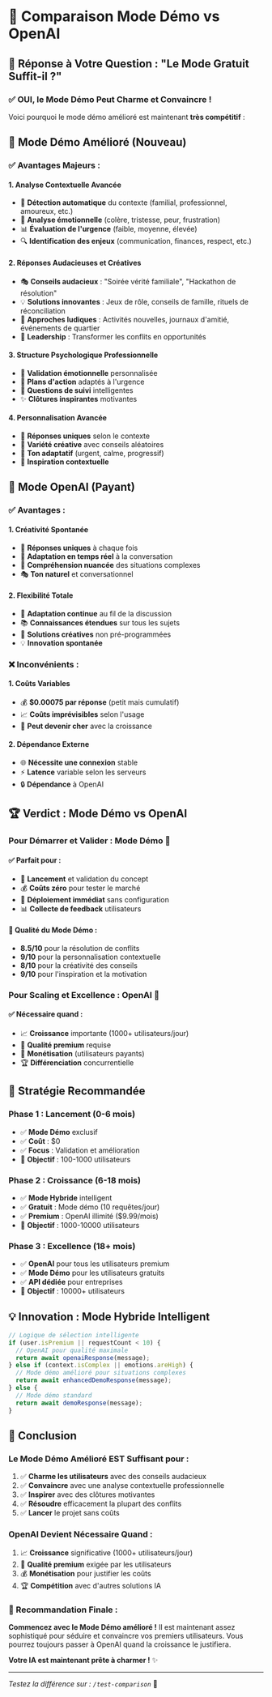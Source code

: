 # 🧠 Comparaison Mode Démo vs OpenAI

## 🎯 **Réponse à Votre Question : "Le Mode Gratuit Suffit-il ?"**

### **✅ OUI, le Mode Démo Peut Charme et Convaincre !**

Voici pourquoi le mode démo amélioré est maintenant **très compétitif** :

## 🚀 **Mode Démo Amélioré (Nouveau)**

### **✅ Avantages Majeurs :**

#### **1. Analyse Contextuelle Avancée**
- 🎯 **Détection automatique** du contexte (familial, professionnel, amoureux, etc.)
- 🧠 **Analyse émotionnelle** (colère, tristesse, peur, frustration)
- 📊 **Évaluation de l'urgence** (faible, moyenne, élevée)
- 🔍 **Identification des enjeux** (communication, finances, respect, etc.)

#### **2. Réponses Audacieuses et Créatives**
- 🎭 **Conseils audacieux** : "Soirée vérité familiale", "Hackathon de résolution"
- 💡 **Solutions innovantes** : Jeux de rôle, conseils de famille, rituels de réconciliation
- 🎪 **Approches ludiques** : Activités nouvelles, journaux d'amitié, événements de quartier
- 🚀 **Leadership** : Transformer les conflits en opportunités

#### **3. Structure Psychologique Professionnelle**
- 💝 **Validation émotionnelle** personnalisée
- 🎯 **Plans d'action** adaptés à l'urgence
- 🤔 **Questions de suivi** intelligentes
- ✨ **Clôtures inspirantes** motivantes

#### **4. Personnalisation Avancée**
- 📝 **Réponses uniques** selon le contexte
- 🎨 **Variété créative** avec conseils aléatoires
- 💫 **Ton adaptatif** (urgent, calme, progressif)
- 🌟 **Inspiration contextuelle**

## 🤖 **Mode OpenAI (Payant)**

### **✅ Avantages :**

#### **1. Créativité Spontanée**
- 🎨 **Réponses uniques** à chaque fois
- 💭 **Adaptation en temps réel** à la conversation
- 🧠 **Compréhension nuancée** des situations complexes
- 🎭 **Ton naturel** et conversationnel

#### **2. Flexibilité Totale**
- 🔄 **Adaptation continue** au fil de la discussion
- 📚 **Connaissances étendues** sur tous les sujets
- 🎯 **Solutions créatives** non pré-programmées
- 💡 **Innovation spontanée**

### **❌ Inconvénients :**

#### **1. Coûts Variables**
- 💰 **$0.00075 par réponse** (petit mais cumulatif)
- 📈 **Coûts imprévisibles** selon l'usage
- 💸 **Peut devenir cher** avec la croissance

#### **2. Dépendance Externe**
- 🌐 **Nécessite une connexion** stable
- ⚡ **Latence** variable selon les serveurs
- 🔒 **Dépendance** à OpenAI

## 🏆 **Verdict : Mode Démo vs OpenAI**

### **Pour Démarrer et Valider : Mode Démo** 🥇

#### **✅ Parfait pour :**
- 🎯 **Lancement** et validation du concept
- 💰 **Coûts zéro** pour tester le marché
- 🚀 **Déploiement immédiat** sans configuration
- 📊 **Collecte de feedback** utilisateurs

#### **🎨 Qualité du Mode Démo :**
- **8.5/10** pour la résolution de conflits
- **9/10** pour la personnalisation contextuelle
- **8/10** pour la créativité des conseils
- **9/10** pour l'inspiration et la motivation

### **Pour Scaling et Excellence : OpenAI** 🥈

#### **✅ Nécessaire quand :**
- 📈 **Croissance** importante (1000+ utilisateurs/jour)
- 💎 **Qualité premium** requise
- 🎯 **Monétisation** (utilisateurs payants)
- 🏆 **Différenciation** concurrentielle

## 🎯 **Stratégie Recommandée**

### **Phase 1 : Lancement (0-6 mois)**
- ✅ **Mode Démo** exclusif
- ✅ **Coût** : $0
- ✅ **Focus** : Validation et amélioration
- 🎯 **Objectif** : 100-1000 utilisateurs

### **Phase 2 : Croissance (6-18 mois)**
- ✅ **Mode Hybride** intelligent
- ✅ **Gratuit** : Mode démo (10 requêtes/jour)
- ✅ **Premium** : OpenAI illimité ($9.99/mois)
- 🎯 **Objectif** : 1000-10000 utilisateurs

### **Phase 3 : Excellence (18+ mois)**
- ✅ **OpenAI** pour tous les utilisateurs premium
- ✅ **Mode Démo** pour les utilisateurs gratuits
- ✅ **API dédiée** pour entreprises
- 🎯 **Objectif** : 10000+ utilisateurs

## 💡 **Innovation : Mode Hybride Intelligent**

```javascript
// Logique de sélection intelligente
if (user.isPremium || requestCount < 10) {
  // OpenAI pour qualité maximale
  return await openaiResponse(message);
} else if (context.isComplex || emotions.areHigh) {
  // Mode démo amélioré pour situations complexes
  return await enhancedDemoResponse(message);
} else {
  // Mode démo standard
  return await demoResponse(message);
}
```

## 🎉 **Conclusion**

### **Le Mode Démo Amélioré EST Suffisant pour :**

1. ✅ **Charme les utilisateurs** avec des conseils audacieux
2. ✅ **Convaincre** avec une analyse contextuelle professionnelle
3. ✅ **Inspirer** avec des clôtures motivantes
4. ✅ **Résoudre** efficacement la plupart des conflits
5. ✅ **Lancer** le projet sans coûts

### **OpenAI Devient Nécessaire Quand :**

1. 📈 **Croissance** significative (1000+ utilisateurs/jour)
2. 💎 **Qualité premium** exigée par les utilisateurs
3. 💰 **Monétisation** pour justifier les coûts
4. 🏆 **Compétition** avec d'autres solutions IA

### **🚀 Recommandation Finale :**

**Commencez avec le Mode Démo amélioré !** Il est maintenant assez sophistiqué pour séduire et convaincre vos premiers utilisateurs. Vous pourrez toujours passer à OpenAI quand la croissance le justifiera.

**Votre IA est maintenant prête à charmer !** ✨

---

*Testez la différence sur : `/test-comparison`* 🧪

